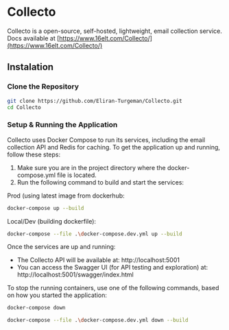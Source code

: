 # Collecto

Collecto is a open-source, self-hosted, lightweight, email collection service.
Docs available at [https://www.16elt.com/Collecto/](https://www.16elt.com/Collecto/)

## Instalation

### Clone the Repository

```bash
git clone https://github.com/Eliran-Turgeman/Collecto.git
cd Collecto
```

### Setup & Running the Application

Collecto uses Docker Compose to run its services, including the email collection API and Redis for caching. To get the application up and running, follow these steps:

1. Make sure you are in the project directory where the docker-compose.yml file is located.
2. Run the following command to build and start the services:

Prod (using latest image from dockerhub:
```bash
docker-compose up --build
```

Local/Dev (building dockerfile):
```bash
docker-compose --file .\docker-compose.dev.yml up --build
```


Once the services are up and running:

* The Collecto API will be available at: http://localhost:5001
* You can access the Swagger UI (for API testing and exploration) at: http://localhost:5001/swagger/index.html

To stop the running containers, use one of the following commands, based on how you started the application:

```bash
docker-compose down
```

```bash
docker-compose --file .\docker-compose.dev.yml down --build
```
